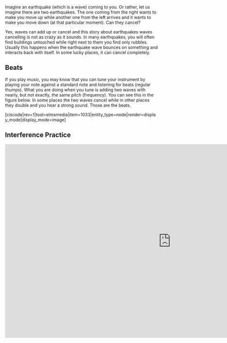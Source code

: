 Imagine an earthquake (which is a wave) coming to you. Or rather, let us imagine there are two earthquakes. The one coming from the right wants to make you move up while another one from the left arrives and it wants to make you move down (at that particular moment). Can they cancel?

Yes, waves can add up or cancel and this story about earthquakes waves cancelling is not as crazy as it sounds. In many earthquakes, you will often find buildings untouched while right next to them you find only rubbles. Usually this happens when the earthquake wave bounces on something and interacts back with itself. In some lucky places, it can cancel completely.

## Beats 

If you play music, you may know that you can tune your instrument by playing your note against a standard note and listening for beats (regular thumps). What you are doing when you tune is adding two waves with nearly, but not exactly, the same pitch (frequency). You can see this in the figure below. In some places the two waves cancel while in other places they double and you hear a strong sound. Those are the beats.

[ciscode|rev=1|tool=elmsmedia|item=1033|entity_type=node|render=display_mode|display_mode=image] 

## Interference Practice 

<iframe src="https://h5p.org/h5p/embed/81023" width="1091" height="639" frameborder="0" allowfullscreen="allowfullscreen"></iframe><script src="https://h5p.org/sites/all/modules/h5p/library/js/h5p-resizer.js" charset="UTF-8"></script>